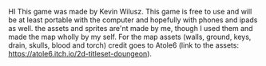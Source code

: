 HI This game was made by Kevin Wilusz. 
This game is free to use and will be at least portable with the computer and hopefully with phones and ipads as well. 
the assets and sprites are'nt made by me, though I used them and made the map wholly by my self. 
For the map assets (walls, ground, keys, drain, skulls, blood and torch) credit goes to Atole6 (link to the assets: https://atole6.itch.io/2d-titleset-doungeon).